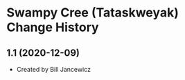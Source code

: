 Swampy Cree (Tataskweyak) Change History
====================

1.1 (2020-12-09)
----------------
* Created by Bill Jancewicz
